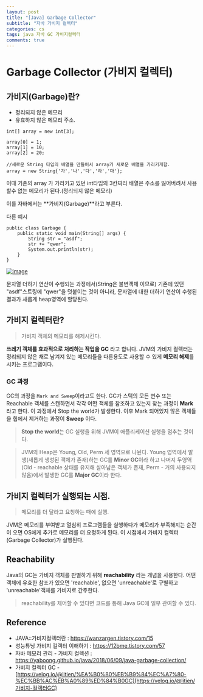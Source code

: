 ```yaml
---
layout: post
title: "[Java] Garbage Collector"
subtitle: "자바 가비지 컬렉터"
categories: cs
tags: java 자바 GC 가비지컬렉터
comments: true
---
```


# Garbage Collector (가비지 컬렉터)

## 가비지(Garbage)란?

- 정리되지 않은 메모리
- 유효하지 않은 메모리 주소.

```
int[] array = new int[3];

array[0] = 1;
array[1] = 10;
array[2] = 20;

//새로운 String 타입의 배열을 만들어서 array가 새로운 배열을 가리키게함.
array = new String{'가','나','다','라','마'};
```

이때 기존의 array 가 가리키고 있던 int타입의 3칸짜리 배열은 주소를 잃어버려서 사용할수 없는 메모리가 된다.(정리되지 않은 메모리)

이를 자바에서는 **가비지(Garbage)**라고 부른다.

다른 예시

```
public class Garbage {
    public static void main(String[] args) {
        String str = "asdf";
        str += "qwer";
        System.out.println(str);
    }
}
```

[![image](https://user-images.githubusercontent.com/36303777/79490892-8bd9b700-8058-11ea-880c-dc1095f90568.png)](https://user-images.githubusercontent.com/36303777/79490892-8bd9b700-8058-11ea-880c-dc1095f90568.png)

문자열 더하기 연산이 수행되는 과정에서(String은 불변객체 이므로) 기존에 있던 "asdf"스트링에 "qwer"을 덧붙이는 것이 아니라, 문자열에 대한 더하기 연산이 수행된 결과가 새롭게 heap영역에 할당된다.

## 가비지 컬렉터란?

> 가비지 객체의 메모리를 해제시킨다.

**쓰레기 객체를 효과적으로 처리하는 작업을 GC** 라고 합니다. JVM의 가비지 컬렉터는 정리되지 않은 채로 남겨져 있는 메모리들을 다른용도로 사용할 수 있게 **메모리 해제**를 시키는 프로그램이다.

### GC 과정

GC의 과정을 `Mark and Sweep`이라고도 한다. GC가 스택의 모든 변수 또는 Reachable 객체를 스캔하면서 각각 어떤 객체를 참조하고 있는지 찾는 과정이 **Mark** 라고 한다. 이 과정에서 Stop the world가 발생한다. 이후 Mark 되어있지 않은 객체들을 힙에서 제거하는 과정이 **Sweep** 이다.

> **Stop the world**는 GC 실행을 위해 JVM이 애플리케이션 실행을 멈추는 것이다.

> JVM의 Heap은 Young, Old, Perm 세 영역으로 나뉜다. Young 영역에서 발생(새롭게 생성된 객체가 존재)하는 GC를 **Minor GC**이라 하고 나머지 두영역(Old - reachable 상태를 유지해 살아남은 객체가 존재, Perm - 거의 사용되지 않음)에서 발생한 GC를 **Major GC**이라 한다.

## 가비지 컬렉터가 실행되는 시점.

> 메모리를 더 달라고 요청하는 때에 실행.

JVM은 메모리를 부여받고 열심히 프로그램들을 실행하다가 메모리가 부족해지는 순간이 오면 OS에게 추가로 메모리를 더 요청하게 된다. 이 시점에서 가비지 컬렉터(Garbage Collector)가 실행된다.

## Reachability

Java의 GC는 가비지 객체를 판별하기 위해 **reachability** 라는 개념을 사용한다. 어떤 객체에 유효한 참조가 있으면 'reachable', 없으면 'unreachable'로 구별하고 'unreachable'객체를 가비지로 간주한다.

> reachability를 제어할 수 있다면 코드를 통해 Java GC에 일부 관여할 수 있다.

## Reference

- JAVA::가비지컬렉터란 : https://wanzargen.tistory.com/15
- 성능튜닝 가비지 컬렉터 이해하기 : https://12bme.tistory.com/57
- 자바 메모리 관리 - 가비지 컬렉션 : https://yaboong.github.io/java/2018/06/09/java-garbage-collection/
- 가비지 컬렉터 GC - [https://velog.io/@litien/%EA%B0%80%EB%B9%84%EC%A7%80-%EC%BB%AC%EB%A0%89%ED%84%B0GC](https://velog.io/@litien/가비지-컬렉터GC)